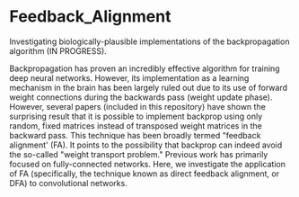 # Feedback_Alignment
Investigating biologically-plausible implementations of the backpropagation algorithm (IN PROGRESS). 

Backpropagation has proven an incredibly effective algorithm for training deep neural networks. However, its implementation as a learning mechanism in the brain has been largely ruled out due to its use of forward weight connections during the backwards pass (weight update phase). However, several papers (included in this repository) have shown the surprising result that it is possible to implement backprop using only random, fixed matrices instead of transposed weight matrices in the backward pass. This technique has been broadly termed "feedback alignment' (FA). It points to the possibility that backprop can indeed avoid the so-called "weight transport problem." Previous work has primarily focused on fully-connected networks. Here, we investigate the application of FA (specifically, the technique known as direct feedback alignment, or DFA) to convolutional networks. 
